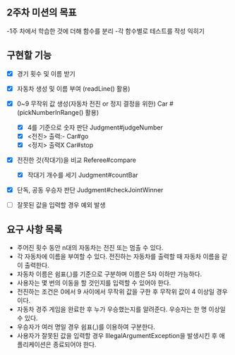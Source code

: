 ## 2주차 미션의 목표
-1주 차에서 학습한 것에 더해 함수를 분리
-각 함수별로 테스트를 작성 익히기


## 구현할 기능
- [x] 경기 횟수 및 이름 받기
- [x] 자동차 생성 및 이름 부여 (readLine() 활용)
- [x] 0~9 무작위 값 생성(자동차 전진 or 정지 결정을 위한) Car # (pickNumberInRange() 활용)
  - [x] 4를 기준으로 숫자 판단 Judgment#judgeNumber 
  - [x] <전진> 출력:- Car#go
  - [x] <정지> 출력X Car#stop  
- [x] 전진한 것(작대기)을 비교 Referee#compare
  - [x] 작대기 개수를 세기 Judgment#countBar
- [x] 단독, 공동 우승자 판단 Judgment#checkJointWinner
- [ ] 잘못된 값을 입력할 경우 예외 발생


## 요구 사항 목록
- 주어진 횟수 동안 n대의 자동차는 전진 또는 멈출 수 있다.
- 각 자동차에 이름을 부여할 수 있다. 전진하는 자동차를 출력할 때 자동차 이름을 같이 출력한다.
- 자동차 이름은 쉼표(,)를 기준으로 구분하며 이름은 5자 이하만 가능하다.
- 사용자는 몇 번의 이동을 할 것인지를 입력할 수 있어야 한다.
- 전진하는 조건은 0에서 9 사이에서 무작위 값을 구한 후 무작위 값이 4 이상일 경우이다.
- 자동차 경주 게임을 완료한 후 누가 우승했는지를 알려준다. 우승자는 한 명 이상일 수 있다.
- 우승자가 여러 명일 경우 쉼표(,)를 이용하여 구분한다.
- 사용자가 잘못된 값을 입력할 경우 IllegalArgumentException을 발생시킨 후 애플리케이션은 종료되어야 한다.